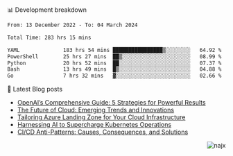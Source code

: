 📊 Development breakdown
<!--START_SECTION:waka-->

```txt
From: 13 December 2022 - To: 04 March 2024

Total Time: 283 hrs 15 mins

YAML              183 hrs 54 mins ████████████████▒░░░░░░░░   64.92 %
PowerShell        25 hrs 27 mins  ██▒░░░░░░░░░░░░░░░░░░░░░░   08.99 %
Python            20 hrs 52 mins  ██░░░░░░░░░░░░░░░░░░░░░░░   07.37 %
Bash              13 hrs 49 mins  █▒░░░░░░░░░░░░░░░░░░░░░░░   04.88 %
Go                7 hrs 32 mins   ▓░░░░░░░░░░░░░░░░░░░░░░░░   02.66 %
```

<!--END_SECTION:waka-->

📕 Latest Blog posts

<!-- BLOG-POST-LIST:START -->
- [OpenAI’s Comprehensive Guide: 5 Strategies for Powerful Results](https://najx.dev/openai's-comprehensive-guide-to-prompt-writing-five-new-strategies-for-powerful-results/)
- [The Future of Cloud: Emerging Trends and Innovations](https://najx.dev/the-future-of-cloud-emerging-trends-and-innovations/)
- [Tailoring Azure Landing Zone for Your Cloud Infrastructure](https://najx.dev/tailoring-your-azure-landing-zone-for-cloud-infrastructure/)
- [Harnessing AI to Supercharge Kubernetes Operations](https://najx.dev/harnessing-ai-to-supercharge-kubernetes-operations/)
- [CI/CD Anti-Patterns: Causes, Consequences, and Solutions](https://najx.dev/cicd-anti-patterns/)
<!-- BLOG-POST-LIST:END -->

<p align="right">
  <img src="https://komarev.com/ghpvc/?username=najx&label=GitHub%20Profile%20Views&color=yellow&style=flat" alt="najx" />
</p align="center">
